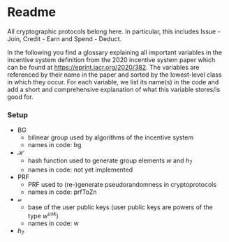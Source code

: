 # Readme

All cryptographic protocols belong here. In particular, this includes Issue - Join, Credit - Earn and Spend - Deduct.

In the following you find a glossary explaining all important variables in the incentive system definition from the 2020 incentive system paper which can be found at https://eprint.iacr.org/2020/382.
The variables are referenced by their name in the paper and sorted by the lowest-level class in which they occur.
For each variable, we list its name(s) in the code and add a short and comprehensive explanation of what this variable stores/is good for.

### Setup

* BG
  * bilinear group used by algorithms of the incentive system
  * names in code: bg
* $\mathcal{H}$
  * hash function used to generate group elements $w$ and $h_7$
  * names in code: not yet implemented
* PRF
  * PRF used to (re-)generate pseudorandomness in cryptoprotocols
  * names in code: prfToZn
* $\mathcal{w}$
  * base of the user public keys (user public keys are powers of the type $w^{usk}$)
  * names in code: w
* $h_7$